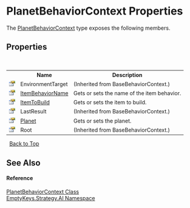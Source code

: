 # PlanetBehaviorContext Properties
 

The <a href="T_EmptyKeys_Strategy_AI_PlanetBehaviorContext">PlanetBehaviorContext</a> type exposes the following members.


## Properties
&nbsp;<table><tr><th></th><th>Name</th><th>Description</th></tr><tr><td>![Public property](media/pubproperty.gif "Public property")</td><td>EnvironmentTarget</td><td> (Inherited from BaseBehaviorContext.)</td></tr><tr><td>![Public property](media/pubproperty.gif "Public property")</td><td><a href="P_EmptyKeys_Strategy_AI_PlanetBehaviorContext_ItemBehaviorName">ItemBehaviorName</a></td><td>
Gets or sets the name of the item behavior.</td></tr><tr><td>![Public property](media/pubproperty.gif "Public property")</td><td><a href="P_EmptyKeys_Strategy_AI_PlanetBehaviorContext_ItemToBuild">ItemToBuild</a></td><td>
Gets or sets the item to build.</td></tr><tr><td>![Public property](media/pubproperty.gif "Public property")</td><td>LastResult</td><td> (Inherited from BaseBehaviorContext.)</td></tr><tr><td>![Public property](media/pubproperty.gif "Public property")</td><td><a href="P_EmptyKeys_Strategy_AI_PlanetBehaviorContext_Planet">Planet</a></td><td>
Gets or sets the planet.</td></tr><tr><td>![Public property](media/pubproperty.gif "Public property")</td><td>Root</td><td> (Inherited from BaseBehaviorContext.)</td></tr></table>&nbsp;
<a href="#planetbehaviorcontext-properties">Back to Top</a>

## See Also


#### Reference
<a href="T_EmptyKeys_Strategy_AI_PlanetBehaviorContext">PlanetBehaviorContext Class</a><br /><a href="N_EmptyKeys_Strategy_AI">EmptyKeys.Strategy.AI Namespace</a><br />